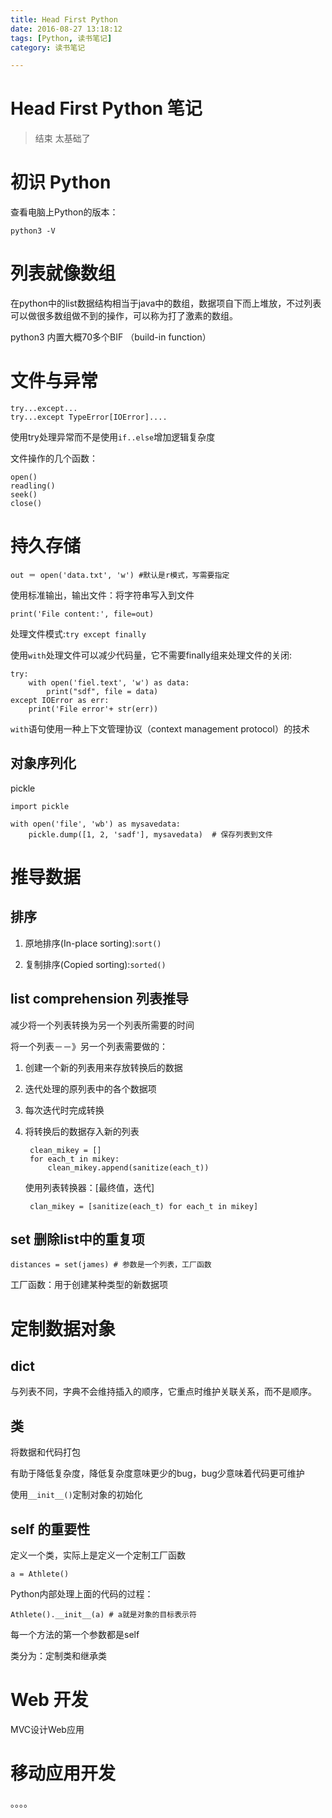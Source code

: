 ```yaml
---
title: Head First Python
date: 2016-08-27 13:18:12
tags: [Python, 读书笔记]
category: 读书笔记

---
```


# Head First Python 笔记

>结束 太基础了

# 初识 Python

查看电脑上Python的版本：

    python3 -V


<!--more-->

# 列表就像数组
在python中的list数据结构相当于java中的数组，数据项自下而上堆放，不过列表可以做很多数组做不到的操作，可以称为打了激素的数组。

python3 内置大概70多个BIF （build-in function）

# 文件与异常

    try...except...
    try...except TypeError[IOError]....

使用try处理异常而不是使用`if..else`增加逻辑复杂度

文件操作的几个函数：

    open()
    readling()
    seek()
    close()
# 持久存储

    out ＝ open('data.txt', 'w') #默认是r模式，写需要指定
使用标准输出，输出文件：将字符串写入到文件

    print('File content:', file=out)


处理文件模式:`try except finally`

使用`with`处理文件可以减少代码量，它不需要finally组来处理文件的关闭:

    try:
        with open('fiel.text', 'w') as data:
            print("sdf", file = data)
    except IOError as err:
        print('File error'+ str(err))

`with`语句使用一种上下文管理协议（context management protocol）的技术

## 对象序列化

pickle

    import pickle

    with open('file', 'wb') as mysavedata:
        pickle.dump([1, 2, 'sadf'], mysavedata)  # 保存列表到文件

    
# 推导数据

## 排序
1. 原地排序(In-place sorting):`sort()`

2. 复制排序(Copied sorting):`sorted()`

## list comprehension 列表推导
减少将一个列表转换为另一个列表所需要的时间

将一个列表－－》另一个列表需要做的：

1. 创建一个新的列表用来存放转换后的数据
2. 迭代处理的原列表中的各个数据项
3. 每次迭代时完成转换
4. 将转换后的数据存入新的列表

        clean_mikey = []
        for each_t in mikey:
            clean_mikey.append(sanitize(each_t))

    使用列表转换器：[最终值，迭代]

        clan_mikey = [sanitize(each_t) for each_t in mikey]

## set 删除list中的重复项 

    distances = set(james) # 参数是一个列表，工厂函数

工厂函数：用于创建某种类型的新数据项

# 定制数据对象 

## dict
与列表不同，字典不会维持插入的顺序，它重点时维护关联关系，而不是顺序。

## 类
将数据和代码打包

有助于降低复杂度，降低复杂度意味更少的bug，bug少意味着代码更可维护

使用`__init__()`定制对象的初始化

## self 的重要性
定义一个类，实际上是定义一个定制工厂函数

    a = Athlete()
 
Python内部处理上面的代码的过程：

    Athlete().__init__(a) # a就是对象的目标表示符
每一个方法的第一个参数都是self

类分为：定制类和继承类

# Web 开发
MVC设计Web应用

# 移动应用开发
。。。。
